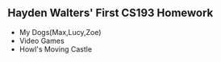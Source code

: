 ## Hayden Walters' First CS193 Homework



- My Dogs(Max,Lucy,Zoe)
- Video Games
- Howl's Moving Castle

